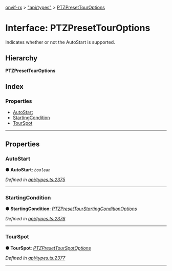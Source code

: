 [onvif-rx](../README.md) > ["api/types"](../modules/_api_types_.md) > [PTZPresetTourOptions](../interfaces/_api_types_.ptzpresettouroptions.md)

# Interface: PTZPresetTourOptions

Indicates whether or not the AutoStart is supported.

## Hierarchy

**PTZPresetTourOptions**

## Index

### Properties

* [AutoStart](_api_types_.ptzpresettouroptions.md#autostart)
* [StartingCondition](_api_types_.ptzpresettouroptions.md#startingcondition)
* [TourSpot](_api_types_.ptzpresettouroptions.md#tourspot)

---

## Properties

<a id="autostart"></a>

###  AutoStart

**● AutoStart**: *`boolean`*

*Defined in [api/types.ts:2375](https://github.com/patrickmichalina/onvif-rx/blob/d62cee9/src/api/types.ts#L2375)*

___
<a id="startingcondition"></a>

###  StartingCondition

**● StartingCondition**: *[PTZPresetTourStartingConditionOptions](_api_types_.ptzpresettourstartingconditionoptions.md)*

*Defined in [api/types.ts:2376](https://github.com/patrickmichalina/onvif-rx/blob/d62cee9/src/api/types.ts#L2376)*

___
<a id="tourspot"></a>

###  TourSpot

**● TourSpot**: *[PTZPresetTourSpotOptions](_api_types_.ptzpresettourspotoptions.md)*

*Defined in [api/types.ts:2377](https://github.com/patrickmichalina/onvif-rx/blob/d62cee9/src/api/types.ts#L2377)*

___

